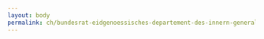 ```yaml
---
layout: body
permalink: ch/bundesrat-eidgenoessisches-departement-des-innern-generalsekretariat-generalsekretariat-edi-personal/
---
```


